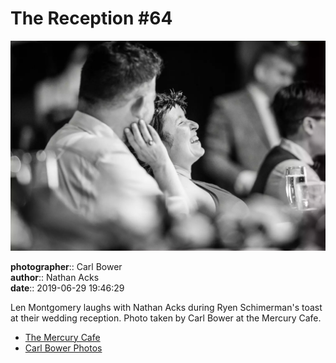 # The Reception #64

![Len Montgomery laughs with Nathan Acks](assets/2019-06-29-set-3-the-reception-64.webp)

**photographer**:: Carl Bower  
**author**:: Nathan Acks  
**date**:: 2019-06-29 19:46:29

Len Montgomery laughs with Nathan Acks during Ryen Schimerman's toast at their wedding reception. Photo taken by Carl Bower at the Mercury Cafe.

* [The Mercury Cafe](http://mercurycafe.com)
* [Carl Bower Photos](https://carlbowerphotos.com)
